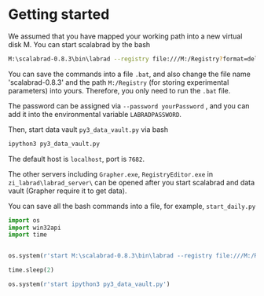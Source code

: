 # Getting started



We assumed that you have mapped your working path into a new virtual disk M. You can start scalabrad by the bash

```bash
M:\scalabrad-0.8.3\bin\labrad --registry file:///M:/Registry?format=delphi
```

You can save the commands into a file `.bat`, and also change the file name 'scalabrad-0.8.3' and the path `M:/Registry`  (for storing experimental parameters) into yours.  Therefore, you only need to run the `.bat` file. 

The password can be assigned via `--password yourPassword` , and you can add it into the environmental variable `LABRADPASSWORD`. 



Then, start data vault `py3_data_vault.py` via bash

```bash
ipython3 py3_data_vault.py
```

The default host is `localhost`, port is `7682`. 



The other servers including `Grapher.exe`, `RegistryEditor.exe` in  `zi_labrad\labrad_server\` can be opened after you start scalabrad and data vault (Grapher require it to get data). 



You can save all the bash commands into a file, for example, `start_daily.py`

```python
import os
import win32api
import time


os.system(r'start M:\scalabrad-0.8.3\bin\labrad --registry file:///M:/Registry?format=delphi --password foo')

time.sleep(2)

os.system(r'start ipython3 py3_data_vault.py')
```

